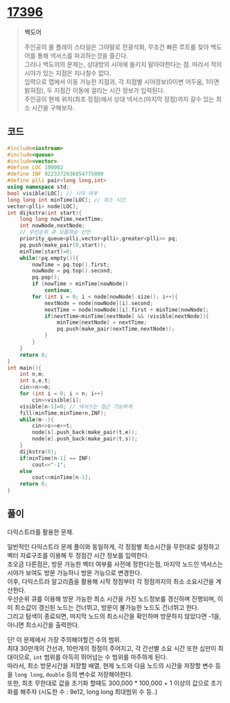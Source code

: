 # [17396](https://www.acmicpc.net/problem/17396)

> __백도어__
>
> 주인공의 롤 플레이 스타일은 그야말로 전광석화, 무조건 빠른 루트를 찾아 백도어를 통해 넥서스를 파괴하는것을 즐긴다.  
> 그러나 백도어의 문제는, 상대방의 시야에 들키지 말아야한다는 점. 따라서 적의 시야가 있는 지점은 지나칠수 없다.  
> 입력으로 맵에서 이동 가능한 지점과, 각 지점별 시야정보(0이변 어두움, 1이면 밝혀짐), 두 지점간 이동에 걸리는 시간 정보가 입력된다.  
> 주인공이 현제 위치(최초 정점)에서 상대 넥서스(마지막 정점)까지 갈수 있는 최소 시간을 구해보자.

## 코드

```c++
#include<iostream>
#include<queue>
#include<vector>
#define LOC 100002
#define INF 9223372036854775800
#define plli pair<long long,int>
using namespace std;
bool visible[LOC]; // 시야 여부
long long int minTime[LOC]; // 최소 시간
vector<plli> node[LOC];
int dijkstra(int start){
    long long nowTime,nextTime;
    int nowNode,nextNode;
    // 우선순위 큐 오름차순 선언
    priority_queue<plli,vector<plli>,greater<plli>> pq;
    pq.push(make_pair(0,start));
    minTime[start]=0;
    while(!pq.empty()){
        nowTime = pq.top().first;
        nowNode = pq.top().second;
        pq.pop();
        if (nowTime > minTime[nowNode])
            continue;
        for (int i = 0; i < node[nowNode].size(); i++){   
            nextNode = node[nowNode][i].second;
            nextTime = node[nowNode][i].first + minTime[nowNode];
            if(nextTime<minTime[nextNode] && !visible[nextNode]){
                minTime[nextNode] = nextTime;
                pq.push(make_pair(nextTime,nextNode));
            }
        }
    }
    return 0;
}
int main(){
    int n,m;
    int s,e,t;
    cin>>n>>m;
    for (int i = 0; i < n; i++)
        cin>>visible[i];
    visible[n-1]=0; // 넥서스는 접근 가능하게
    fill(minTime,minTime+n,INF);
    while(m--){
        cin>>s>>e>>t;
        node[s].push_back(make_pair(t,e));
        node[e].push_back(make_pair(t,s));
    }
    dijkstra(0);
    if(minTime[n-1] == INF)
        cout<<"-1";
    else
        cout<<minTime[n-1];
    return 0;
}
```

## 풀이

다익스트라를 활용한 문제.

일반적인 다익스트라 문제 풀이와 동일하게, 각 정점별 최소시간을 무한대로 설정하고 벡터 자료구조를 이용해 두 정점간 시간 정보를 입력한다.  
조오금 다른점은, 방문 가능한 벡터 여부를 사전에 정한다는점, 마지막 노드인 넥서스는 시야가 보여도 방문 가능하니 방문 가능으로 변경한다.  
이후, 다익스트라 알고리즘을 활용해 시작 정점부터 각 정점까지의 최소 소요시간을 계산한다.  
우선순위 큐를 이용해 방문 가능한 최소 시간을 가진 노드정보를 갱신하며 진행되며, 이미 최소값이 갱신된 노드는 건너뛰고, 방문이 불가능한 노드도 건너뛰고 한다.  
그리고 탐색이 종료되면, 마지막 노드의 최소시간을 확인하며 방문하지 않았다면 -1을, 아니면 최소시간을 출력한다.  

단! 이 문제에서 가장 주의해야할건 수의 범위.  
최대 30만개의 간선과, 10만개의 정점이 주어지고, 각 간선별 소요 시간 또한 십만이 최대이므로, `int` 범위를 아득히 뛰어넘는 수 범위를 마주하게 된다.  
따라서, 최소 방문시간을 저장할 배열, 현제 노드와 다음 노드의 시간을 저장할 변수 등을 `long long`, `double` 등의 변수로 저장해야한다.  
또한, 최초 무한대로 값을 초기화 할때도 300,000 \* 100,000 + 1 이상의 값으로 초기화를 해주자 (시도한 수 : 9e12, long long 최대범위 수 등..)
